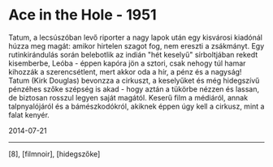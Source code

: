 # Ace in the Hole - 1951

Tatum, a lecsúszóban levő riporter a nagy lapok után egy kisvárosi kiadónál húzza meg magát: amikor hirtelen szagot fog, nem ereszti a zsákmányt. Egy rutinkirándulás során belebotlik az indián "hét keselyű" sírboltjában rekedt kisemberbe, Leóba - éppen kapóra jön a sztori, csak nehogy túl hamar kihozzák a szerencsétlent, mert akkor oda a hír, a pénz és a nagyság! Tatum (Kirk Douglas) bevonzza a cirkuszt, a keselyűket és még hidegszívű pénzéhes szőke szépség is akad - hogy aztán a tükörbe nézzen és lassan, de biztosan rosszul legyen saját magától. Keserű film a médiáról, annak talpnyalójáról és a bámészkodókról, akiknek éppen úgy kell a cirkusz, mint a falat kenyér.

2014-07-21 

----

[8], [filmnoir], [hidegszőke]
